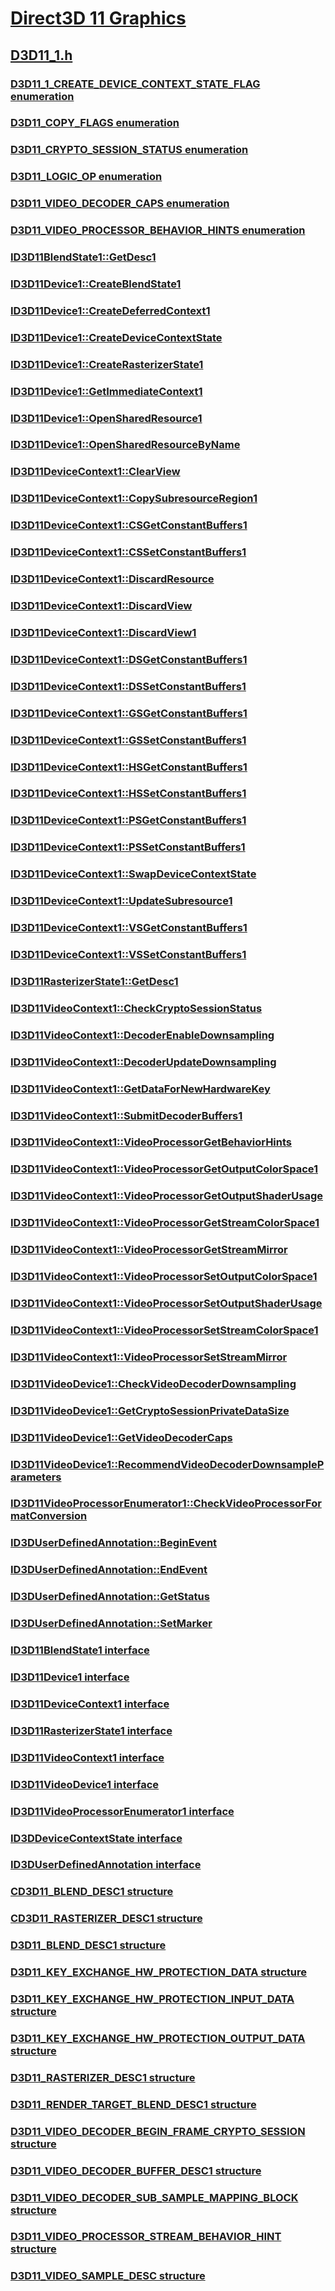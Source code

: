 # [Direct3D 11 Graphics](../_direct3d11/index.md)
## [D3D11_1.h](index.md)
### [D3D11_1_CREATE_DEVICE_CONTEXT_STATE_FLAG enumeration](../d3d11_1/ne-d3d11_1-d3d11_1_create_device_context_state_flag.md)
### [D3D11_COPY_FLAGS enumeration](../d3d11_1/ne-d3d11_1-d3d11_copy_flags.md)
### [D3D11_CRYPTO_SESSION_STATUS enumeration](../d3d11_1/ne-d3d11_1-d3d11_crypto_session_status.md)
### [D3D11_LOGIC_OP enumeration](../d3d11_1/ne-d3d11_1-d3d11_logic_op.md)
### [D3D11_VIDEO_DECODER_CAPS enumeration](../d3d11_1/ne-d3d11_1-d3d11_video_decoder_caps.md)
### [D3D11_VIDEO_PROCESSOR_BEHAVIOR_HINTS enumeration](../d3d11_1/ne-d3d11_1-d3d11_video_processor_behavior_hints.md)
### [ID3D11BlendState1::GetDesc1](../d3d11_1/nf-d3d11_1-id3d11blendstate1-getdesc1.md)
### [ID3D11Device1::CreateBlendState1](../d3d11_1/nf-d3d11_1-id3d11device1-createblendstate1.md)
### [ID3D11Device1::CreateDeferredContext1](../d3d11_1/nf-d3d11_1-id3d11device1-createdeferredcontext1.md)
### [ID3D11Device1::CreateDeviceContextState](../d3d11_1/nf-d3d11_1-id3d11device1-createdevicecontextstate.md)
### [ID3D11Device1::CreateRasterizerState1](../d3d11_1/nf-d3d11_1-id3d11device1-createrasterizerstate1.md)
### [ID3D11Device1::GetImmediateContext1](../d3d11_1/nf-d3d11_1-id3d11device1-getimmediatecontext1.md)
### [ID3D11Device1::OpenSharedResource1](../d3d11_1/nf-d3d11_1-id3d11device1-opensharedresource1.md)
### [ID3D11Device1::OpenSharedResourceByName](../d3d11_1/nf-d3d11_1-id3d11device1-opensharedresourcebyname.md)
### [ID3D11DeviceContext1::ClearView](../d3d11_1/nf-d3d11_1-id3d11devicecontext1-clearview.md)
### [ID3D11DeviceContext1::CopySubresourceRegion1](../d3d11_1/nf-d3d11_1-id3d11devicecontext1-copysubresourceregion1.md)
### [ID3D11DeviceContext1::CSGetConstantBuffers1](../d3d11_1/nf-d3d11_1-id3d11devicecontext1-csgetconstantbuffers1.md)
### [ID3D11DeviceContext1::CSSetConstantBuffers1](../d3d11_1/nf-d3d11_1-id3d11devicecontext1-cssetconstantbuffers1.md)
### [ID3D11DeviceContext1::DiscardResource](../d3d11_1/nf-d3d11_1-id3d11devicecontext1-discardresource.md)
### [ID3D11DeviceContext1::DiscardView](../d3d11_1/nf-d3d11_1-id3d11devicecontext1-discardview.md)
### [ID3D11DeviceContext1::DiscardView1](../d3d11_1/nf-d3d11_1-id3d11devicecontext1-discardview1.md)
### [ID3D11DeviceContext1::DSGetConstantBuffers1](../d3d11_1/nf-d3d11_1-id3d11devicecontext1-dsgetconstantbuffers1.md)
### [ID3D11DeviceContext1::DSSetConstantBuffers1](../d3d11_1/nf-d3d11_1-id3d11devicecontext1-dssetconstantbuffers1.md)
### [ID3D11DeviceContext1::GSGetConstantBuffers1](../d3d11_1/nf-d3d11_1-id3d11devicecontext1-gsgetconstantbuffers1.md)
### [ID3D11DeviceContext1::GSSetConstantBuffers1](../d3d11_1/nf-d3d11_1-id3d11devicecontext1-gssetconstantbuffers1.md)
### [ID3D11DeviceContext1::HSGetConstantBuffers1](../d3d11_1/nf-d3d11_1-id3d11devicecontext1-hsgetconstantbuffers1.md)
### [ID3D11DeviceContext1::HSSetConstantBuffers1](../d3d11_1/nf-d3d11_1-id3d11devicecontext1-hssetconstantbuffers1.md)
### [ID3D11DeviceContext1::PSGetConstantBuffers1](../d3d11_1/nf-d3d11_1-id3d11devicecontext1-psgetconstantbuffers1.md)
### [ID3D11DeviceContext1::PSSetConstantBuffers1](../d3d11_1/nf-d3d11_1-id3d11devicecontext1-pssetconstantbuffers1.md)
### [ID3D11DeviceContext1::SwapDeviceContextState](../d3d11_1/nf-d3d11_1-id3d11devicecontext1-swapdevicecontextstate.md)
### [ID3D11DeviceContext1::UpdateSubresource1](../d3d11_1/nf-d3d11_1-id3d11devicecontext1-updatesubresource1.md)
### [ID3D11DeviceContext1::VSGetConstantBuffers1](../d3d11_1/nf-d3d11_1-id3d11devicecontext1-vsgetconstantbuffers1.md)
### [ID3D11DeviceContext1::VSSetConstantBuffers1](../d3d11_1/nf-d3d11_1-id3d11devicecontext1-vssetconstantbuffers1.md)
### [ID3D11RasterizerState1::GetDesc1](../d3d11_1/nf-d3d11_1-id3d11rasterizerstate1-getdesc1.md)
### [ID3D11VideoContext1::CheckCryptoSessionStatus](../d3d11_1/nf-d3d11_1-id3d11videocontext1-checkcryptosessionstatus.md)
### [ID3D11VideoContext1::DecoderEnableDownsampling](../d3d11_1/nf-d3d11_1-id3d11videocontext1-decoderenabledownsampling.md)
### [ID3D11VideoContext1::DecoderUpdateDownsampling](../d3d11_1/nf-d3d11_1-id3d11videocontext1-decoderupdatedownsampling.md)
### [ID3D11VideoContext1::GetDataForNewHardwareKey](../d3d11_1/nf-d3d11_1-id3d11videocontext1-getdatafornewhardwarekey.md)
### [ID3D11VideoContext1::SubmitDecoderBuffers1](../d3d11_1/nf-d3d11_1-id3d11videocontext1-submitdecoderbuffers1.md)
### [ID3D11VideoContext1::VideoProcessorGetBehaviorHints](../d3d11_1/nf-d3d11_1-id3d11videocontext1-videoprocessorgetbehaviorhints.md)
### [ID3D11VideoContext1::VideoProcessorGetOutputColorSpace1](../d3d11_1/nf-d3d11_1-id3d11videocontext1-videoprocessorgetoutputcolorspace1.md)
### [ID3D11VideoContext1::VideoProcessorGetOutputShaderUsage](../d3d11_1/nf-d3d11_1-id3d11videocontext1-videoprocessorgetoutputshaderusage.md)
### [ID3D11VideoContext1::VideoProcessorGetStreamColorSpace1](../d3d11_1/nf-d3d11_1-id3d11videocontext1-videoprocessorgetstreamcolorspace1.md)
### [ID3D11VideoContext1::VideoProcessorGetStreamMirror](../d3d11_1/nf-d3d11_1-id3d11videocontext1-videoprocessorgetstreammirror.md)
### [ID3D11VideoContext1::VideoProcessorSetOutputColorSpace1](../d3d11_1/nf-d3d11_1-id3d11videocontext1-videoprocessorsetoutputcolorspace1.md)
### [ID3D11VideoContext1::VideoProcessorSetOutputShaderUsage](../d3d11_1/nf-d3d11_1-id3d11videocontext1-videoprocessorsetoutputshaderusage.md)
### [ID3D11VideoContext1::VideoProcessorSetStreamColorSpace1](../d3d11_1/nf-d3d11_1-id3d11videocontext1-videoprocessorsetstreamcolorspace1.md)
### [ID3D11VideoContext1::VideoProcessorSetStreamMirror](../d3d11_1/nf-d3d11_1-id3d11videocontext1-videoprocessorsetstreammirror.md)
### [ID3D11VideoDevice1::CheckVideoDecoderDownsampling](../d3d11_1/nf-d3d11_1-id3d11videodevice1-checkvideodecoderdownsampling.md)
### [ID3D11VideoDevice1::GetCryptoSessionPrivateDataSize](../d3d11_1/nf-d3d11_1-id3d11videodevice1-getcryptosessionprivatedatasize.md)
### [ID3D11VideoDevice1::GetVideoDecoderCaps](../d3d11_1/nf-d3d11_1-id3d11videodevice1-getvideodecodercaps.md)
### [ID3D11VideoDevice1::RecommendVideoDecoderDownsampleParameters](../d3d11_1/nf-d3d11_1-id3d11videodevice1-recommendvideodecoderdownsampleparameters.md)
### [ID3D11VideoProcessorEnumerator1::CheckVideoProcessorFormatConversion](../d3d11_1/nf-d3d11_1-id3d11videoprocessorenumerator1-checkvideoprocessorformatconversion.md)
### [ID3DUserDefinedAnnotation::BeginEvent](../d3d11_1/nf-d3d11_1-id3duserdefinedannotation-beginevent.md)
### [ID3DUserDefinedAnnotation::EndEvent](../d3d11_1/nf-d3d11_1-id3duserdefinedannotation-endevent.md)
### [ID3DUserDefinedAnnotation::GetStatus](../d3d11_1/nf-d3d11_1-id3duserdefinedannotation-getstatus.md)
### [ID3DUserDefinedAnnotation::SetMarker](../d3d11_1/nf-d3d11_1-id3duserdefinedannotation-setmarker.md)
### [ID3D11BlendState1 interface](../d3d11_1/nn-d3d11_1-id3d11blendstate1.md)
### [ID3D11Device1 interface](../d3d11_1/nn-d3d11_1-id3d11device1.md)
### [ID3D11DeviceContext1 interface](../d3d11_1/nn-d3d11_1-id3d11devicecontext1.md)
### [ID3D11RasterizerState1 interface](../d3d11_1/nn-d3d11_1-id3d11rasterizerstate1.md)
### [ID3D11VideoContext1 interface](../d3d11_1/nn-d3d11_1-id3d11videocontext1.md)
### [ID3D11VideoDevice1 interface](../d3d11_1/nn-d3d11_1-id3d11videodevice1.md)
### [ID3D11VideoProcessorEnumerator1 interface](../d3d11_1/nn-d3d11_1-id3d11videoprocessorenumerator1.md)
### [ID3DDeviceContextState interface](../d3d11_1/nn-d3d11_1-id3ddevicecontextstate.md)
### [ID3DUserDefinedAnnotation interface](../d3d11_1/nn-d3d11_1-id3duserdefinedannotation.md)
### [CD3D11_BLEND_DESC1 structure](../d3d11_1/ns-d3d11_1-cd3d11_blend_desc1.md)
### [CD3D11_RASTERIZER_DESC1 structure](../d3d11_1/ns-d3d11_1-cd3d11_rasterizer_desc1.md)
### [D3D11_BLEND_DESC1 structure](../d3d11_1/ns-d3d11_1-d3d11_blend_desc1.md)
### [D3D11_KEY_EXCHANGE_HW_PROTECTION_DATA structure](../d3d11_1/ns-d3d11_1-d3d11_key_exchange_hw_protection_data.md)
### [D3D11_KEY_EXCHANGE_HW_PROTECTION_INPUT_DATA structure](../d3d11_1/ns-d3d11_1-d3d11_key_exchange_hw_protection_input_data.md)
### [D3D11_KEY_EXCHANGE_HW_PROTECTION_OUTPUT_DATA structure](../d3d11_1/ns-d3d11_1-d3d11_key_exchange_hw_protection_output_data.md)
### [D3D11_RASTERIZER_DESC1 structure](../d3d11_1/ns-d3d11_1-d3d11_rasterizer_desc1.md)
### [D3D11_RENDER_TARGET_BLEND_DESC1 structure](../d3d11_1/ns-d3d11_1-d3d11_render_target_blend_desc1.md)
### [D3D11_VIDEO_DECODER_BEGIN_FRAME_CRYPTO_SESSION structure](../d3d11_1/ns-d3d11_1-d3d11_video_decoder_begin_frame_crypto_session.md)
### [D3D11_VIDEO_DECODER_BUFFER_DESC1 structure](../d3d11_1/ns-d3d11_1-d3d11_video_decoder_buffer_desc1.md)
### [D3D11_VIDEO_DECODER_SUB_SAMPLE_MAPPING_BLOCK structure](../d3d11_1/ns-d3d11_1-d3d11_video_decoder_sub_sample_mapping_block.md)
### [D3D11_VIDEO_PROCESSOR_STREAM_BEHAVIOR_HINT structure](../d3d11_1/ns-d3d11_1-d3d11_video_processor_stream_behavior_hint.md)
### [D3D11_VIDEO_SAMPLE_DESC structure](../d3d11_1/ns-d3d11_1-d3d11_video_sample_desc.md)
